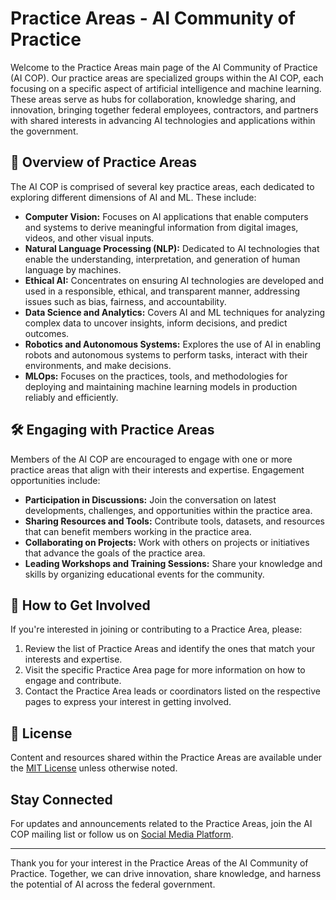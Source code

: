 # Practice Areas - AI Community of Practice

Welcome to the Practice Areas main page of the AI Community of Practice (AI COP). Our practice areas are specialized groups within the AI COP, each focusing on a specific aspect of artificial intelligence and machine learning. These areas serve as hubs for collaboration, knowledge sharing, and innovation, bringing together federal employees, contractors, and partners with shared interests in advancing AI technologies and applications within the government.

## 🌟 Overview of Practice Areas

The AI COP is comprised of several key practice areas, each dedicated to exploring different dimensions of AI and ML. These include:

- **Computer Vision:** Focuses on AI applications that enable computers and systems to derive meaningful information from digital images, videos, and other visual inputs.
- **Natural Language Processing (NLP):** Dedicated to AI technologies that enable the understanding, interpretation, and generation of human language by machines.
- **Ethical AI:** Concentrates on ensuring AI technologies are developed and used in a responsible, ethical, and transparent manner, addressing issues such as bias, fairness, and accountability.
- **Data Science and Analytics:** Covers AI and ML techniques for analyzing complex data to uncover insights, inform decisions, and predict outcomes.
- **Robotics and Autonomous Systems:** Explores the use of AI in enabling robots and autonomous systems to perform tasks, interact with their environments, and make decisions.
- **MLOps:** Focuses on the practices, tools, and methodologies for deploying and maintaining machine learning models in production reliably and efficiently.

## 🛠️ Engaging with Practice Areas

Members of the AI COP are encouraged to engage with one or more practice areas that align with their interests and expertise. Engagement opportunities include:

- **Participation in Discussions:** Join the conversation on latest developments, challenges, and opportunities within the practice area.
- **Sharing Resources and Tools:** Contribute tools, datasets, and resources that can benefit members working in the practice area.
- **Collaborating on Projects:** Work with others on projects or initiatives that advance the goals of the practice area.
- **Leading Workshops and Training Sessions:** Share your knowledge and skills by organizing educational events for the community.

## 📢 How to Get Involved

If you're interested in joining or contributing to a Practice Area, please:
1. Review the list of Practice Areas and identify the ones that match your interests and expertise.
2. Visit the specific Practice Area page for more information on how to engage and contribute.
3. Contact the Practice Area leads or coordinators listed on the respective pages to express your interest in getting involved.

## 📄 License

Content and resources shared within the Practice Areas are available under the [MIT License](LICENSE.md) unless otherwise noted.

## Stay Connected

For updates and announcements related to the Practice Areas, join the AI COP mailing list or follow us on [Social Media Platform](#).

---

Thank you for your interest in the Practice Areas of the AI Community of Practice. Together, we can drive innovation, share knowledge, and harness the potential of AI across the federal government.
